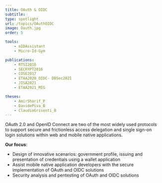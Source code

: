 ```yaml
---
title: OAuth & OIDC
subtitle: 
type: spotlight
url: /topics/OAuthOIDC
image: Oauth.jpg
order: 5

tools:
    - mIDAssistant
    - Micro-Id-Gym

publications:
    - RTSI2016
    - SECRYPT2016
    - COSE2017
    - ETAA2020_OIDC- DBSec2021
    - JISA2021
    - ETAA2021_MIG

theses:
    - AmirSharif_P 
    - DavidePiva_B
    - ClaudioGrisenti_B
---
```


OAuth 2.0 and OpenID Connect are two of the most widely used protocols to support secure and frictionless access delegation and single sign-on login solutions within web and mobile native applications.


**Our focus**:
- Design of innovative scenarios: government profile, issuing and presentation of credentials using a wallet application
- Assist mobile native application developers with the secure implementation of OAuth and OIDC solutions
- Security analysis and pentesting of OAuth and OIDC solutions